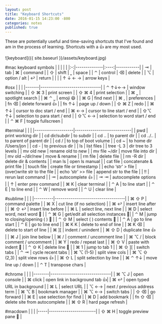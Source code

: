 ```yaml
---
layout: post
title: "Keyboard Shortcuts"
date: 2016-01-15 14:23:00 -800
categories: notes
published: true
---
```


These are potentially useful and time-saving shortcuts that I've found and am in the process of learning. Shortcuts with a 👍 are my most used.

![keyboard]({{ site.baseurl }}/assets/keyboard.jpg)

#mac keyboard symbols
|   |              |      |            |
|:-:|--------------|:----:|------------|
| ⇥ | tab          | ⌘    | command    |
| ⇧ | shift        | ⎵    | space      |
| ⌃ | control      | ⌫    | delete     |
| ⌥ | option / alt | ↩    | return     |
|   |              | ↑ ↓ ← → | arrow keys |

#osx
|       |                               |
|-------|-------------------------------|
| ⌃ ↑↓←→ | window switching               |
| ⇧ ⌘ 3   | print screen                  |
| ⇧ ⌘ 4   | print selection               |
| ⌘ ⎵    | spotlight search              |
| ⌘ ⌃ ⎵   | emoji 😄                      |
| ⌘ G    | find next                     |
| ⌘ ,    | preferences                   |
| fn ⌫  | delete forward 👍             |
| fn ↑↓  | page up / down                |
| ⇧ ⌘ Z   | redo                          |
| ⌘ ↑↓   | cursor to doc start / end     |
| ⌘ ←→   | cursor to line start / end    |
| ⇧⌥ ↑↓  | selection to para start / end |
| ⇧⌥ ←→  | selection to word start / end |
| ⌃ ⌘ F   | toggle fullscreen             |

#terminal
|                    |                             |
|--------------------|-----------------------------|
| pwd                | print working dir           |
| cd dir/subdir      | to subdir                   |
| cd ..              | to parent dir               |
| cd ../..           | to parent of parent dir     |
| cd /               | to top of boot volume       |
| cd ~               | to home dir /Users/jon      |
| cd -               | to previous dir             |
| ls                 | list files                  |
| tree -L 3          | dir tree to 3 levels        |
| mv old new         | rename old to new           |
| mv file ~/dir      | move file into dir          |
| mv old ~/dir/new   | move & rename               |
| rm file            | delete file                 |
| rm -R dir          | delete dir & contents       |
| man ls             | open ls manual              |
| cat file           | concatenate & print file    |
| touch file         | create file or timestamp    |
| echo ‘str’ > file  | (over)write str to the file |
| echo ‘str’ >> file | append str to the file      |
| !!                 | rerun last command          |
| ⇥                  | autocomplete 👍             |
| ⇥ ⇥                | autocomplete options        |
| ↑                  | enter prev command          |
| ⌘ K                 | clear terminal              |
| ⌃ A                 | to line start               |
| ⌃ E                 | to line end                 |
| ⌃ W                 | remove word                 |
| ⌃ U                 | clear line                  |

#sublime
|          |                                    |
|----------|------------------------------------|
| ⌘ ⇧ P      | command palette                    |
| ⌘ X       | cut line (if no selection)         |
| ⌘ ↩       | insert line after                  |
| ⌘ ⇧ ↩      | insert line before                 |
| ⌘ L       | select line, next line             |
| ⌘ D       | select word, next word 🔴          |
| ⌃ ⌘ G      | get/edit all selection instances 🔴|
| ⌃ M       | jump to closing/opening ( ) 🔴     |
| ⌃ ⇧ M      | select ( ) contents 🔴             |
| ⌃ A       | go to line start                   |
| ⌃ E       | go to line end                     |
| ⌘ K K      | delete to end of line              |
| ⌘ K ⌫      | delete to start of line            |
| ⌘ ][     | indent / unindent                  |
| ⌘ ⇧ D      | duplicate line 👍                  |
| ⌘ J       | join line below                    |
| ⌘ /       | comment / uncomment line           |
| ⌘ ⌥ /      | block comment / uncomment          |
| ⌘ Y       | redo / repeat last                 |
| ⌘ ⇧ V      | paste with indent 🔴               |
| ⌃ ⇧ K      | delete line 🔴                     |
| ⌘ 1       | jump to tab 1                      |
| ⌘ ⇧ ][     | switch tabs                        |
| ⌃ ⇥       | cycle recent tabs                  |
| ⌘ ⌥ (1-5) | split view cols                    |
| ⌘ ⌥ ⇧ (2,3) | split view rows 👍                 |
| ⌘ ⇧ L      | split selection by line            |
| ⌘ ⌃ ↑↓     | move line up / down                |
| ⌃ T       | transpose chars                    |

#chrome
|        |                               |
|--------|-------------------------------|
| ⌘ ⌥ J   | open console                  |
| ⌘ click | open link in background tab 👍|
| ⌘ ↩     | open typed URL in background  |
| ⌘ L     | select URL                    |
| ⌥ ←→    | next / previous address term  |
| ⌘ ⌥ B    | bookmark manager              |
| ⌘ ⌥ ←→   | switch tabs                   |
| ⇧ ⌫     | go forward                    |
| ⌘ E     | use selection for find        |
| ⌘ D     | add bookmark                  |
| fn ⇧ ⌫   | delete site from autocomplete |
| ⌘ ⇧ R    | hard page refresh             |

#macdown
|     |                        |
|-----|------------------------|
| ⇧ ⌘ H | toggle preview pane 🔵 |
